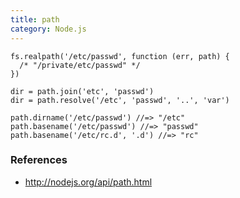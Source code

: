 ```yaml
---
title: path
category: Node.js
---
```


```node
fs.realpath('/etc/passwd', function (err, path) {
  /* "/private/etc/passwd" */
})

dir = path.join('etc', 'passwd')
dir = path.resolve('/etc', 'passwd', '..', 'var')

path.dirname('/etc/passwd') //=> "/etc"
path.basename('/etc/passwd') //=> "passwd"
path.basename('/etc/rc.d', '.d') //=> "rc"
```

### References

- http://nodejs.org/api/path.html
